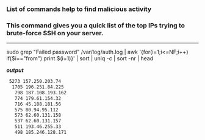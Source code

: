 ### List of commands help to find malicious activity

### This command gives you a quick list of the top IPs trying to brute-force SSH on your server.
---
sudo grep "Failed password" /var/log/auth.log | awk '{for(i=1;i<=NF;i++) if($i=="from") print $(i+1)}' | sort | uniq -c | sort -nr | head
 
 ***output***
 ```sh
  5273 157.250.203.74
   1705 196.251.84.225
    798 187.108.193.162
    774 179.61.154.32
    716 45.188.181.56
    575 80.94.95.112
    573 62.60.131.158
    537 62.60.131.157
    511 193.46.255.33
    498 185.246.128.171
 ```
